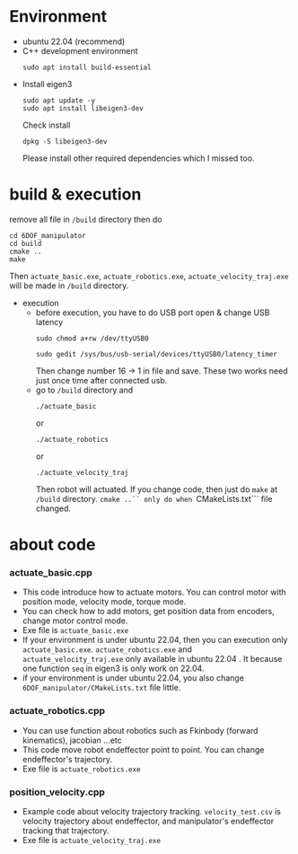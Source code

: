 # Environment
* ubuntu 22.04 (recommend)
* C++ development environment
  ```
  sudo apt install build-essential
  ```
* Install eigen3
  ```
  sudo apt update -y
  sudo apt install libeigen3-dev
  ```
  Check install
  ```
  dpkg -S libeigen3-dev
  ```
  Please install other required dependencies which I missed too.

# build & execution
remove all file in ```/build``` directory then do
```
cd 6DOF_manipulator
cd build
cmake ..
make
```
Then ```actuate_basic.exe```, ```actuate_robotics.exe```, ```actuate_velocity_traj.exe``` will be made in ```/build``` directory.

* execution
  * before execution, you have to do USB port open & change USB latency
    ```
    sudo chmod a+rw /dev/ttyUSB0
    ```
    ```
    sudo gedit /sys/bus/usb-serial/devices/ttyUSB0/latency_timer
    ```
    Then change number 16 -> 1 in file and save.
    These two works need just once time after connected usb.
  * go to ```/build``` directory and
    ```
    ./actuate_basic
    ```
    or
    ```
    ./actuate_robotics
    ```
    or
    ```
    ./actuate_velocity_traj
    ```
    Then robot will actuated.
    If you change code, then just do ```make``` at ```/build``` directory. ```cmake ..`` only do when ```CMakeLists.txt``` file changed.
# about code
### actuate_basic.cpp
* This code introduce how to actuate motors. You can control motor with position mode, velocity mode, torque mode.
* You can check how to add motors, get position data from encoders, change motor control mode. 
* Exe file is ```actuate_basic.exe```
* If your environment is under ubuntu 22.04, then you can execution only ```actuate_basic.exe```. ```actuate_robotics.exe``` and ```actuate_velocity_traj.exe``` only available in ubuntu 22.04 . It because one function ```seq``` in eigen3 is only work on 22.04.
* if your environment is under ubuntu 22.04, you also change ```6DOF_manipulator/CMakeLists.txt``` file little.

### actuate_robotics.cpp
* You can use function about robotics such as Fkinbody (forward kinematics), jacobian ...etc
* This code move robot endeffector point to point. You can change endeffector's trajectory.
* Exe file is ```actuate_robotics.exe```

### position_velocity.cpp
* Example code about velocity trajectory tracking. ```velocity_test.csv``` is velocity trajectory about endeffector, and manipulator's endeffector tracking that trajectory.
* Exe file is ```actuate_velocity_traj.exe```
